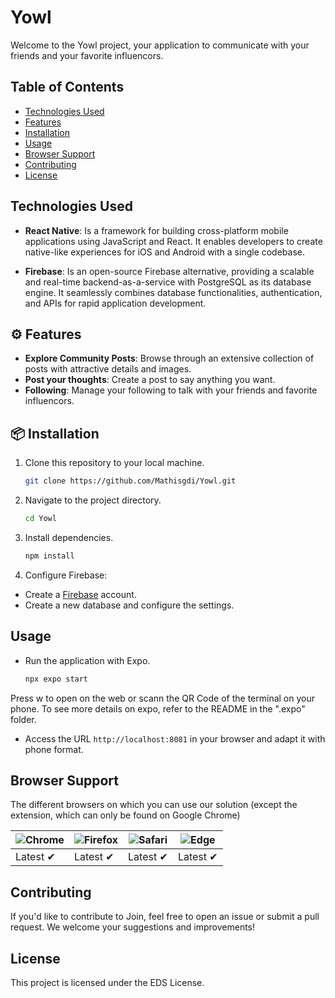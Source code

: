 # Yowl

Welcome to the Yowl project, your application to communicate with your friends and your favorite influencors.

## Table of Contents

- [Technologies Used](#technologies-used)
- [Features](#features)
- [Installation](#📦-installation)
- [Usage](#usage)
- [Browser Support](#browser-support)
- [Contributing](#contributing)
- [License](#license)

## Technologies Used

- **React Native**: Is a framework for building cross-platform mobile applications using JavaScript and React. It enables developers to create native-like experiences for iOS and Android with a single codebase.

- **Firebase**: Is an open-source Firebase alternative, providing a scalable and real-time backend-as-a-service with PostgreSQL as its database engine. It seamlessly combines database functionalities, authentication, and APIs for rapid application development.

## ⚙️ Features

- **Explore Community Posts**: Browse through an extensive collection of posts with attractive details and images.
- **Post your thoughts**: Create a post to say anything you want.
- **Following**: Manage your following to talk with your friends and favorite influencors.

## 📦 Installation

1. Clone this repository to your local machine.

   ```bash
   git clone https://github.com/Mathisgdi/Yowl.git
   ```

2. Navigate to the project directory.

   ```bash
   cd Yowl
   ```

3. Install dependencies.

   ```bash
   npm install
   ```

4. Configure Firebase:

- Create a [Firebase](https://firebase.google.com/) account.
- Create a new database and configure the settings.

## Usage

- Run the application with Expo.

    ```bash
    npx expo start
    ```

Press w to open on the web or scann the QR Code of the terminal on your phone.
To see more details on expo, refer to the README in the ".expo" folder.

- Access the URL `http://localhost:8081` in your browser and adapt it with phone format.

## Browser Support
The different browsers on which you can use our solution (except the extension, which can only be found on Google Chrome)

![Chrome](https://raw.github.com/alrra/browser-logos/master/src/chrome/chrome_48x48.png) | ![Firefox](https://raw.github.com/alrra/browser-logos/master/src/firefox/firefox_48x48.png) | ![Safari](https://raw.github.com/alrra/browser-logos/master/src/safari/safari_48x48.png) | ![Edge](https://raw.github.com/alrra/browser-logos/master/src/edge/edge_48x48.png) |
--- | --- | --- | --- |
Latest ✔ | Latest ✔ | Latest ✔ | Latest ✔ |

## Contributing

If you'd like to contribute to Join, feel free to open an issue or submit a pull request. We welcome your suggestions and improvements!

## License

This project is licensed under the EDS License.
